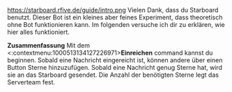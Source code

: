 https://starboard.rfive.de/guide/intro.png
Vielen Dank, dass du Starboard benutzt. Dieser Bot ist ein kleines aber feines Experiment, dass theoretisch ohne Bot funktionieren kann.
Im folgenden versuche ich dir zu erklären, wie hier alles funktioniert.

**Zusammenfassung**
Mit dem <:contextmenu:1000513134127226971>**Einreichen** command kannst du beginnen. Sobald eine Nachricht eingereicht ist, können andere über einen Button Sterne hinzuzufügen.
Sobald eine Nachricht genug Sterne hat, wird sie an das Starboard gesendet. Die Anzahl der benötigten Sterne legt das Serverteam fest.

